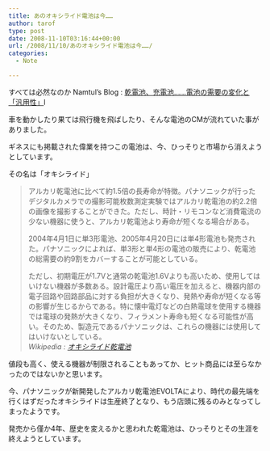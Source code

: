```yaml
---
title: あのオキシライド電池は今……
author: tarof
type: post
date: 2008-11-10T03:16:44+00:00
url: /2008/11/10/あのオキシライド電池は今……/
categories:
  - Note

---
```

すべては必然なのか Namtul&#8217;s Blog : [乾電池、充電池……電池の需要の変化と「汎用性」][1]l

車を動かしたり果ては飛行機を飛ばしたり、そんな電池のCMが流れていた事がありました。
  
ギネスにも掲載された偉業を持つこの電池は、今、ひっそりと市場から消えようとしています。

その名は「オキシライド」

<blockquote cite="http://ja.wikipedia.org/wiki/%E3%82%AA%E3%82%AD%E3%82%B7%E3%83%A9%E3%82%A4%E3%83%89%E4%B9%BE%E9%9B%BB%E6%B1%A0">
  <p>
    アルカリ乾電池に比べて約1.5倍の長寿命が特徴。パナソニックが行ったデジタルカメラでの撮影可能枚数測定実験ではアルカリ乾電池の約2.2倍の画像を撮影することができた。ただし、時計・リモコンなど消費電流の少ない機器に使うと、アルカリ乾電池より寿命が短くなる場合がある。
  </p>
  
  <p>
    2004年4月1日に単3形電池、2005年4月20日には単4形電池も発売された。パナソニックによれば、単3形と単4形の電池の販売により、乾電池の総需要の約9割をカバーすることが可能としている。
  </p>
  
  <p>
    ただし、初期電圧が1.7Vと通常の乾電池1.6Vよりも高いため、使用してはいけない機器が多数ある。設計電圧より高い電圧を加えると、機器内部の電子回路や回路部品に対する負担が大きくなり、発熱や寿命が短くなる等の影響が生じるからである。特に懐中電灯などの白熱電球を使用する機器では電球の発熱が大きくなり、フィラメント寿命も短くなる可能性が高い。そのため、製造元であるパナソニックは、これらの機器には使用してはいけないとしている。<br /> <cite>Wikipedia : <a href="http://ja.wikipedia.org/wiki/%E3%82%AA%E3%82%AD%E3%82%B7%E3%83%A9%E3%82%A4%E3%83%89%E4%B9%BE%E9%9B%BB%E6%B1%A0">オキシライド乾電池</a></cite>
  </p>
</blockquote>

値段も高く、使える機器が制限されることもあってか、ヒット商品には至らなかったのではないかと思います。

今、パナソニックが新開発したアルカリ乾電池EVOLTAにより、時代の最先端を行くはずだったオキシライドは生産終了となり、もう店頭に残るのみとなってしまったようです。
  
発売から僅か4年、歴史を変えるかと思われた乾電池は、ひっそりとその生涯を終えようとしています。

 [1]: http://namtul.blog9.fc2.com/blog-entry-438.htm